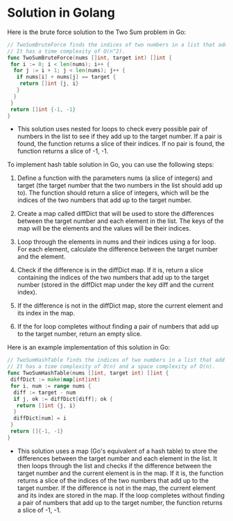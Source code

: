 # Solution in Golang

Here is the brute force solution to the Two Sum problem in Go:

```go
// TwoSumBruteForce finds the indices of two numbers in a list that add up to a specific target number using a brute force approach.
// It has a time complexity of O(n^2).
func TwoSumBruteForce(nums []int, target int) []int {
 for i := 0; i < len(nums); i++ {
  for j := i + 1; j < len(nums); j++ {
   if nums[i] + nums[j] == target {
    return []int {j, i}
   }
  }
 }
 return []int {-1, -1}
}
```

- This solution uses nested for loops to check every possible pair of numbers in the list to see if they add up to the target number. If a pair is found, the function returns a slice of their indices. If no pair is found, the function returns a slice of -1, -1.

To implement hash table solution in Go, you can use the following steps:

1. Define a function with the parameters nums (a slice of integers) and target (the target number that the two numbers in the list should add up to). The function should return a slice of integers, which will be the indices of the two numbers that add up to the target number.

1. Create a map called diffDict that will be used to store the differences between the target number and each element in the list. The keys of the map will be the elements and the values will be their indices.

1. Loop through the elements in nums and their indices using a for loop. For each element, calculate the difference between the target number and the element.

1. Check if the difference is in the diffDict map. If it is, return a slice containing the indices of the two numbers that add up to the target number (stored in the diffDict map under the key diff and the current index).

1. If the difference is not in the diffDict map, store the current element and its index in the map.

1. If the for loop completes without finding a pair of numbers that add up to the target number, return an empty slice.

Here is an example implementation of this solution in Go:

```go
// TwoSumHashTable finds the indices of two numbers in a list that add up to a specific target number using a hash table.
// It has a time complexity of O(n) and a space complexity of O(n).
func TwoSumHashTable(nums []int, target int) []int {
 diffDict := make(map[int]int)
 for i, num := range nums {
  diff := target - num
  if j, ok := diffDict[diff]; ok {
   return []int {j, i}
  }
  diffDict[num] = i
 }
 return []{-1, -1}
}
```

- This solution uses a map (Go's equivalent of a hash table) to store the differences between the target number and each element in the list. It then loops through the list and checks if the difference between the target number and the current element is in the map. If it is, the function returns a slice of the indices of the two numbers that add up to the target number. If the difference is not in the map, the current element and its index are stored in the map. If the loop completes without finding a pair of numbers that add up to the target number, the function returns a slice of -1, -1.
